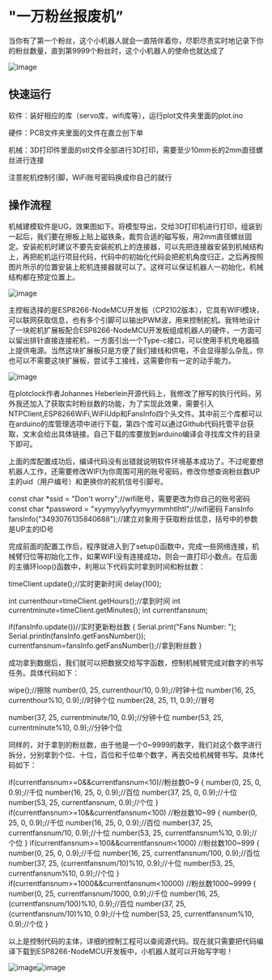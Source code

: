 # "一万粉丝报废机”

当你有了第一个粉丝，这个小机器人就会一直陪伴着你，尽职尽责实时地记录下你的粉丝数量，直到第9999个粉丝时，这个小机器人的使命也就达成了

![image](https://user-images.githubusercontent.com/117577770/205493746-b3a793ef-a377-4f4f-bf1c-33f298c926f3.png)


## 快速运行

软件：装好相应的库（servo库，wifi库等），运行plot文件夹里面的plot.ino

硬件：PCB文件夹里面的文件在嘉立创下单

机械：3D打印件里面的stl文件全部进行3D打印，需要至少10mm长的2mm直径螺丝进行连接

注意舵机控制引脚，WiFi账号密码换成你自己的就行

## 操作流程
  机械建模软件是UG，效果图如下。将模型导出，交给3D打印机进行打印，组装到一起后，我们要在擦板上贴上磁铁条，裁剪合适的磁写板，用2mm直径螺丝固定。安装舵机时建议不要先安装舵机上的连接器，可以先把连接器安装到机械结构上，再把舵机运行项目代码，代码中的初始化代码会把舵机角度归正，之后再按照图片所示的位置安装上舵机连接器就可以了。这样可以保证机器人一初始化，机械结构都在预定位置上。

![image](https://user-images.githubusercontent.com/117577770/205493961-42d7d43e-5513-4437-baaa-a94a9a9684e0.png)

  主控板选择的是ESP8266-NodeMCU开发板（CP2102版本），它具有WIFI模块，可以联网获取信息，也有多个引脚可以输出PWM波，用来控制舵机。我特地设计了一块舵机扩展板配合ESP8266-NodeMCU开发板组成机器人的硬件，一方面可以留出排针直接连接舵机，一方面引出一个Type-c接口，可以使用手机充电器插上提供电源。当然这块扩展板只是方便了我们接线和供电，不会显得那么杂乱，你也可以不需要这块扩展板，尝试手工接线，这需要你有一定的动手能力。

![image](https://user-images.githubusercontent.com/117577770/205493988-78c11fc3-1810-4de9-8178-357ef7404348.png)

  在plotclock作者Johannes Heberlein开源代码上，我修改了擦写的执行代码，另外我还加入了获取实时粉丝数的功能，为了实现此效果，需要引入NTPClient,ESP8266WiFi,WiFiUdp和FansInfo四个头文件。其中前三个库都可以在arduino的库管理选项中进行下载，第四个库可以通过Github代码托管平台获取，文末会给出具体链接。自己下载的库要放到arduino编译会寻找库文件的目录下即可。
  
  上面的库配置成功后，编译代码没有出错就说明软件环境基本成功了。不过呢要想机器人工作，还需要修改WIFI为你周围可用的账号密码，修改你想查询粉丝数UP主的uid（用户编号）和更换你的舵机信号引脚号。
  

const char *ssid     = "Don't worry";//wifi账号，需要更改为你自己的账号密码
const char *password = "xyymyylyyfyymyyrmmhtlhtl";//wifi密码 
FansInfo fansInfo("3493076135840688");//建立对象用于获取粉丝信息，括号中的参数是UP主的ID号


  完成前面的配置工作后，程序就进入到了setup()函数中，完成一些网络连接，机械臂归位等初始化工作，如果WIFI没有连接成功，则会一直打印小数点。在后面的主循环loop()函数中，利用以下代码实时拿到时间和粉丝数：

timeClient.update();//实时更新时间
  delay(100);
  
  int currenthour=timeClient.getHours();//拿到时间
  int currentminute=timeClient.getMinutes();
  int currentfansnum;
  
if(fansInfo.update())//实时更新粉丝数
 {
  Serial.print("Fans Number: ");
  Serial.println(fansInfo.getFansNumber());
  currentfansnum=fansInfo.getFansNumber();//拿到粉丝数
  }

成功拿到数据后，我们就可以把数据交给写字函数，控制机械臂完成对数字的书写任务。具体代码如下：

   wipe();//擦除
   number(0, 25, currenthour/10, 0.9);//时钟十位
   number(16, 25, currenthour%10, 0.9);//时钟个位
   number(28, 25, 11, 0.9);//冒号

   number(37, 25, currentminute/10, 0.9);//分钟十位
   number(53, 25, currentminute%10, 0.9);//分钟个位

同样的，对于拿到的粉丝数，由于他是一个0~9999的数字，我们对这个数字进行拆分，分别拿到个位、十位，百位和千位单个数字，再去交给机械臂书写。具体代码如下：

if(currentfansnum>=0&&currentfansnum<10)//粉丝数0~9
        {
          number(0, 25, 0, 0.9);//千位
          number(16, 25, 0, 0.9);//百位
          number(37, 25, 0, 0.9);//十位
          number(53, 25, currentfansnum, 0.9);//个位
        }
      if(currentfansnum>=10&&currentfansnum<100) //粉丝数10~99
        {
          number(0, 25, 0, 0.9);//千位
          number(16, 25, 0, 0.9);//百位
          number(37, 25, currentfansnum/10, 0.9);//十位
          number(53, 25, currentfansnum%10, 0.9);//个位
        }
      if(currentfansnum>=100&&currentfansnum<1000) //粉丝数100~999
        {
          number(0, 25, 0, 0.9);//千位
          number(16, 25, currentfansnum/100, 0.9);//百位
          number(37, 25, (currentfansnum/10)%10, 0.9);//十位
          number(53, 25, currentfansnum%10, 0.9);//个位
        }
      if(currentfansnum>=1000&&currentfansnum<10000) //粉丝数1000~9999
        {
          number(0, 25, currentfansnum/1000, 0.9);//千位
          number(16, 25, (currentfansnum/100)%10, 0.9);//百位
          number(37, 25, (currentfansnum/10)%10, 0.9);//十位
          number(53, 25, currentfansnum%10, 0.9);//个位
        }

以上是控制代码的主体，详细的控制工程可以查阅源代码。现在就只需要把代码编译下载到ESP8266-NodeMCU开发板中，小机器人就可以开始写字啦！

![image](https://user-images.githubusercontent.com/117577770/205494104-4aa9c9f5-ca2b-46cb-ae43-cb7d2bd54fce.png)![image](https://user-images.githubusercontent.com/117577770/205494114-7a3e8e08-d7be-47ca-b80c-788be91d8e22.png)



